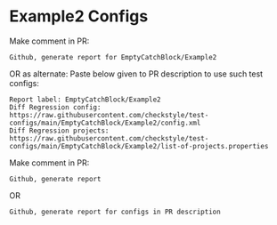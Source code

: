# Example2 Configs
Make comment in PR:
```
Github, generate report for EmptyCatchBlock/Example2
```
OR as alternate:
Paste below given to PR description to use such test configs:
```
Report label: EmptyCatchBlock/Example2
Diff Regression config: https://raw.githubusercontent.com/checkstyle/test-configs/main/EmptyCatchBlock/Example2/config.xml
Diff Regression projects: https://raw.githubusercontent.com/checkstyle/test-configs/main/EmptyCatchBlock/Example2/list-of-projects.properties
```
Make comment in PR:
```
Github, generate report
```
OR
```
Github, generate report for configs in PR description
```
